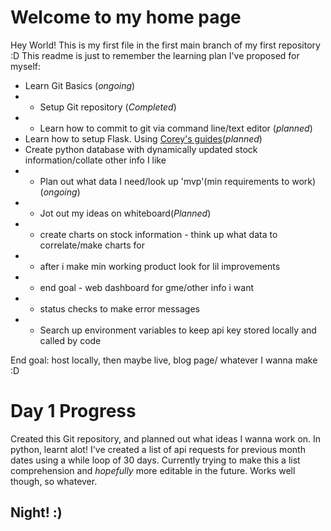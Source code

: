 # Welcome to my home page
Hey World! This is my first file in the first main branch of my first repository :D
This readme is just to remember the learning plan I've proposed for myself:
* Learn Git Basics (*ongoing*)
* * Setup Git repository (*Completed*)
* * Learn how to commit to git via command line/text editor (*planned*)
* Learn how to setup Flask. Using [Corey's guides](https://www.youtube.com/watch?v=MwZwr5Tvyxo)(*planned*)
* Create python database with dynamically updated stock information/collate other info I like
* * Plan out what data I need/look up 'mvp'(min requirements to work) (*ongoing*)
* * Jot out my ideas on whiteboard(*Planned*)
* * create charts on stock information - think up what data to correlate/make charts for
* * after i make min working product look for lil improvements
* * end goal - web dashboard for gme/other info i want
* * status checks to make error messages
* * Search up environment variables to keep api key stored locally and called by code


End goal: host locally, then maybe live, blog page/ whatever I wanna make :D

# Day 1 Progress
Created this Git repository, and planned out what ideas I wanna work on. In python, learnt alot! I've created a list of api requests for previous month dates using a while loop of 30 days. Currently trying to make this a list comprehension and *hopefully* more editable in the future. Works well though, so whatever.

## Night! :)
